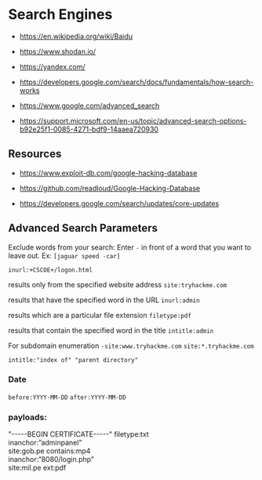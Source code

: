 # Search Engines



- <https://en.wikipedia.org/wiki/Baidu>
- <https://www.shodan.io/>
- <https://yandex.com/>

- <https://developers.google.com/search/docs/fundamentals/how-search-works>
- <https://www.google.com/advanced_search>
		

- <https://support.microsoft.com/en-us/topic/advanced-search-options-b92e25f1-0085-4271-bdf9-14aaea720930>




## Resources
- <https://www.exploit-db.com/google-hacking-database>
- <https://github.com/readloud/Google-Hacking-Database>

- <https://developers.google.com/search/updates/core-updates>






## Advanced Search Parameters

Exclude words from your search:
Enter `-` in front of a word that you want to leave out. Ex: `[jaguar speed -car]`

`inurl:+CSCOE+/logon.html`

results only from the specified website address
`site:tryhackme.com`

results that have the specified word in the URL
`inurl:admin`

results which are a particular file extension
`filetype:pdf`

results that contain the specified word in the title
`intitle:admin`

For subdomain enumeration
`-site:www.tryhackme.com` `site:*.tryhackme.com`


`intitle:"index of" "parent directory"`













### Date
`before:YYYY-MM-DD`
`after:YYYY-MM-DD`













### payloads:
"-----BEGIN CERTIFICATE-----" filetype:txt		
inanchor:”adminpanel”		
site:gob.pe contains:mp4		
inanchor:”8080/login.php”		
site:mil.pe ext:pdf	










		
	










